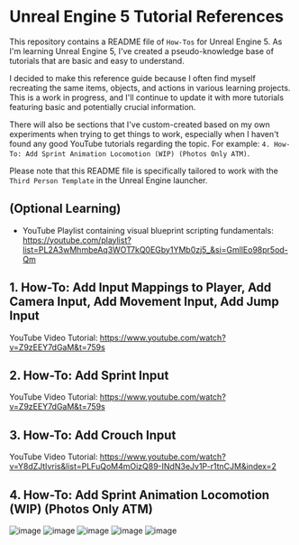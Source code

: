 # Unreal Engine 5 Tutorial References
This repository contains a README file of `How-Tos` for Unreal Engine 5. As I'm learning Unreal Engine 5, I've created a pseudo-knowledge base of tutorials that are basic and easy to understand.

I decided to make this reference guide because I often find myself recreating the same items, objects, and actions in various learning projects. This is a work in progress, and I'll continue to update it with more tutorials featuring basic and potentially crucial information.

There will also be sections that I've custom-created based on my own experiments when trying to get things to work, especially when I haven't found any good YouTube tutorials regarding the topic. For example: `4. How-To: Add Sprint Animation Locomotion (WIP) (Photos Only ATM)`.

Please note that this README file is specifically tailored to work with the `Third Person Template` in the Unreal Engine launcher.

## (Optional Learning)
* YouTube Playlist containing visual blueprint scripting fundamentals: https://youtube.com/playlist?list=PL2A3wMhmbeAq3WOT7kQ0EGby1YMb0zj5_&si=GmllEo98pr5od-Qm

## 1. How-To: Add Input Mappings to Player, Add Camera Input, Add Movement Input, Add Jump Input
YouTube Video Tutorial: https://www.youtube.com/watch?v=Z9zEEY7dGaM&t=759s

## 2. How-To: Add Sprint Input
YouTube Video Tutorial: https://www.youtube.com/watch?v=Z9zEEY7dGaM&t=759s

## 3. How-To: Add Crouch Input
YouTube Video Tutorial: https://www.youtube.com/watch?v=Y8dZJtIvris&list=PLFuQoM4mOizQ89-INdN3eJv1P-r1tnCJM&index=2

## 4. How-To: Add Sprint Animation Locomotion (WIP) (Photos Only ATM)
![image](https://github.com/user-attachments/assets/e16e4fce-6548-4d34-ad65-068795b18ca7)
![image](https://github.com/user-attachments/assets/10cc6bee-a86b-4e36-8435-8114cb9b7331)
![image](https://github.com/user-attachments/assets/cc4cdbbf-7721-4df5-b908-9aa293117fb8)
![image](https://github.com/user-attachments/assets/da0de004-4f3a-4ec0-857d-cdb52021e8df)
![image](https://github.com/user-attachments/assets/0445d8a4-893c-46c1-a450-f06216fd12ac)

